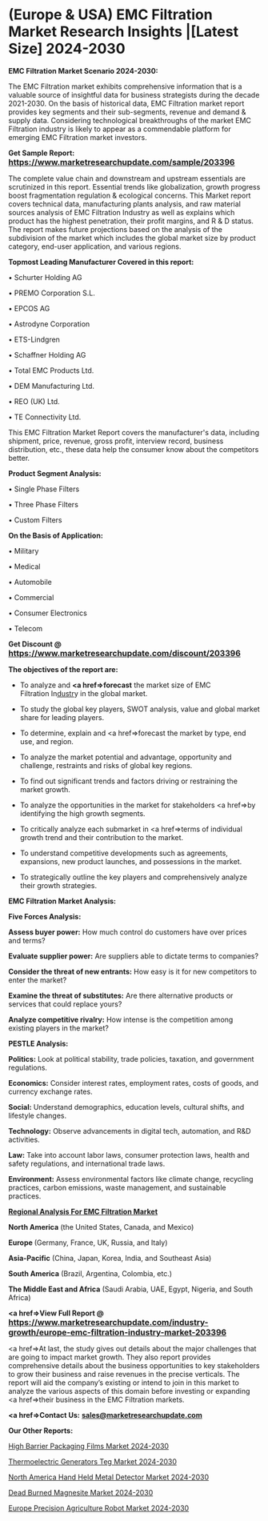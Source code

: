 # (Europe & USA) EMC Filtration Market Research Insights |[Latest Size] 2024-2030

<strong>EMC Filtration Market Scenario 2024-2030:</strong>

The EMC Filtration market exhibits comprehensive information that is a valuable source of insightful data for business strategists during the decade 2021-2030. On the basis of historical data, EMC Filtration market report provides key segments and their sub-segments, revenue and demand &amp; supply data. Considering technological breakthroughs of the market EMC Filtration industry is likely to appear as a commendable platform for emerging EMC Filtration market investors.

<strong>Get Sample Report: <a href=https://www.marketresearchupdate.com/sample/203396><font size=3 color=#0000ff>https://www.marketresearchupdate.com/sample/203396</font></a></strong>

The complete value chain and downstream and upstream essentials are scrutinized in this report. Essential trends like globalization, growth progress boost fragmentation regulation &amp; ecological concerns. This Market report covers technical data, manufacturing plants analysis, and raw material sources analysis of EMC Filtration Industry as well as explains which product has the highest penetration, their profit margins, and R & D status. The report makes future projections based on the analysis of the subdivision of the market which includes the global market size by product category, end-user application, and various regions.

<strong>Topmost Leading Manufacturer Covered in this report:</strong>

• Schurter Holding AG

• PREMO Corporation S.L.

• EPCOS AG

• Astrodyne Corporation

• ETS-Lindgren

• Schaffner Holding AG

• Total EMC Products Ltd.

• DEM Manufacturing Ltd.

• REO (UK) Ltd.

• TE Connectivity Ltd.

This EMC Filtration Market Report covers the manufacturer's data, including shipment, price, revenue, gross profit, interview record, business distribution, etc., these data help the consumer know about the competitors better.

<strong>Product Segment Analysis: </strong>

• Single Phase Filters

• Three Phase Filters

• Custom Filters

<strong>On the Basis of Application:</strong>

• Military

• Medical

• Automobile

• Commercial

• Consumer Electronics

• Telecom

<strong>Get Discount @ <a href=https://www.marketresearchupdate.com/discount/203396><font size=3 color=#0000ff>https://www.marketresearchupdate.com/discount/203396</font></a></strong>

<strong><b>The objectives of the report are:</b></strong>

- To analyze and <strong><a href=><strong>forecast</strong></a></strong> the market size of EMC Filtration In<a href=ASDF991299>dustr</a>y in the global market.

- To study the global key players, SWOT analysis, value and global market share for leading players.

- To determine, explain and <a href=>forecast</a> the market by type, end use, and region.

- To analyze the market potential and advantage, opportunity and challenge, restraints and risks of global key regions.

- To find out significant trends and factors driving or restraining the market growth.

- To analyze the opportunities in the market for stakeholders <a href=>by</a> identifying the high growth segments.

- To critically analyze each submarket in <a href=>terms</a> of individual growth trend and their contribution to the market.

- To understand competitive developments such as agreements, expansions, new product launches, and possessions in the market.

- To strategically outline the key players and comprehensively analyze their growth strategies.

<strong>EMC Filtration Market Analysis:</strong>

<strong>Five Forces Analysis:</strong>

<strong>Assess buyer power:</strong> How much control do customers have over prices and terms?

<strong>Evaluate supplier power:</strong> Are suppliers able to dictate terms to companies?

<strong>Consider the threat of new entrants:</strong> How easy is it for new competitors to enter the market?

<strong>Examine the threat of substitutes:</strong> Are there alternative products or services that could replace yours?

<strong>Analyze competitive rivalry:</strong> How intense is the competition among existing players in the market?

<strong>PESTLE Analysis:</strong>

<strong>Politics:</strong> Look at political stability, trade policies, taxation, and government regulations.

<strong>Economics:</strong> Consider interest rates, employment rates, costs of goods, and currency exchange rates.

<strong>Social:</strong> Understand demographics, education levels, cultural shifts, and lifestyle changes.

<strong>Technology:</strong> Observe advancements in digital tech, automation, and R&D activities.

<strong>Law:</strong> Take into account labor laws, consumer protection laws, health and safety regulations, and international trade laws.

<strong>Environment:</strong> Assess environmental factors like climate change, recycling practices, carbon emissions, waste management, and sustainable practices.

<strong><u><b>Regional Analysis For EMC Filtration Market</b></u></strong>

<strong><b>North America</b></strong> (the United States, Canada, and Mexico)

<strong><b>Europe </b></strong>(Germany, France, UK, Russia, and Italy)

<strong><b>Asia-Pacific</b></strong> (China, Japan, Korea, India, and Southeast Asia)

<strong><b>South America</b></strong> (Brazil, Argentina, Colombia, etc.)

<strong><b>The Middle East and Africa</b></strong> (Saudi Arabia, UAE, Egypt, Nigeria, and South Africa)

<strong><a href=>View Full Report</a> @ <a href=https://www.marketresearchupdate.com/industry-growth/europe-emc-filtration-industry-market-203396><font size=3 color=#0000ff>https://www.marketresearchupdate.com/industry-growth/europe-emc-filtration-industry-market-203396</font></a></strong>

<a href=>At last,</a> the study gives out details about the major challenges that are going to impact market growth. They also report provides comprehensive details about the business opportunities to key stakeholders to grow their business and raise revenues in the precise verticals. The report will aid the company’s existing or intend to join in this market to analyze the various aspects of this domain before investing or expanding <a href=>their</a> business in the EMC Filtration markets.

<strong><a href=>Contact Us:</a></strong>
<strong>sales@marketresearchupdate.com</strong>

<strong>Our Other Reports:</strong>

<a href=https://www.linkedin.com/pulse/high-barrier-packaging-films-market-size-set>High Barrier Packaging Films Market 2024-2030</a>

<a href=https://www.linkedin.com/pulse/thermoelectric-generators-teg-market-outlooks>Thermoelectric Generators Teg Market 2024-2030</a>

<a href=https://www.linkedin.com/pulse/north-america-hand-held-metal-detector-market>North America Hand Held Metal Detector Market 2024-2030</a>

<a href=https://www.linkedin.com/pulse/dead-burned-magnesite-market-trends-2023-updated-faizf/>Dead Burned Magnesite Market 2024-2030</a>

<a href=https://www.linkedin.com/pulse/europe-precision-agriculture-robot-market-3s1uf/>Europe Precision Agriculture Robot Market 2024-2030</a>
